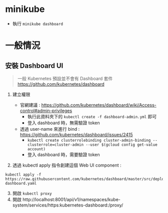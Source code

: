 # minikube

- 執行 `minikube dashboard`

# 一般情況

## 安裝 Dashboard UI
> 一般 Kubernetes 預設並不會有 Dashboard 套件
> https://github.com/kubernetes/dashboard

1. 建立權限
	- 官網建議 : https://github.com/kubernetes/dashboard/wiki/Access-control#admin-privileges
		- 執行此資料夾下的 `kubectl create -f dashboard-admin.yml` 即可
	    - 登入 dashboard 時，無需驗證 token
	- 透過 user-name 來進行 bind : https://github.com/kubernetes/dashboard/issues/2415
		- `kubectl create clusterrolebinding cluster-admin-binding --clusterrole=cluster-admin --user $(gcloud config get-value account)`
	    - 登入 dashboard 時，需要驗證 token

2. 透過 kubectl apply 指令創建這個 Web UI component : 

```
kubectl apply -f https://raw.githubusercontent.com/kubernetes/dashboard/master/src/deploy/recommended/kubernetes-dashboard.yaml
```

3. 開啟 `kubectl proxy`
4. 開啟 http://localhost:8001/api/v1/namespaces/kube-system/services/https:kubernetes-dashboard:/proxy/

